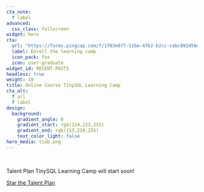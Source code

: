 ```yaml
---
cta_note:
  ? label
advanced:
  css_class: fullscreen
widget: hero
cta:
  url: "https://forms.pingcap.com/f/1f03e077-51be-4f62-b2cc-cabc092d58d4"
  label: Enroll the learning camp 
  icon_pack: fas
  icon: user-graduate
widget_id: RECENT-POSTS
headless: true
weight: 10
title: Online Course TinySQL Learning Camp
cta_alt:
  ? url
  ? label
design:
  background:
    gradient_angle: 0
    gradient_start: rgb(224,223,255)
    gradient_end: rgb(153,238,255)
    text_color_light: false
hero_media: tidb.png
---
```


<br>


Talent Plan TinySQL Learning Camp will start soon!


<a class="github-button" href="https://github.com/pingcap/talent-plan" data-icon="octicon-star" data-size="large" data-show-count="true" aria-label="Star the Talent Plan">Star the Talent Plan</a>
<script async defer src="https://buttons.github.io/buttons.js"></script>
